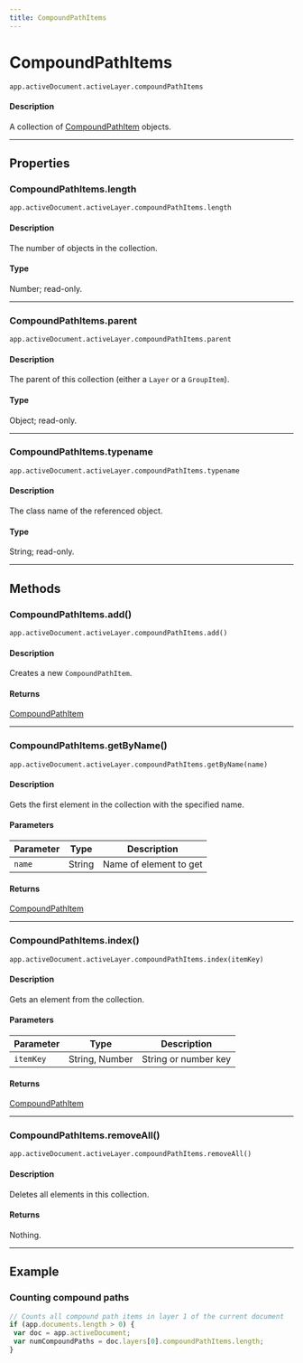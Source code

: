 ```yaml
---
title: CompoundPathItems
---
```

# CompoundPathItems

`app.activeDocument.activeLayer.compoundPathItems`

#### Description

A collection of [CompoundPathItem](.././CompoundPathItem) objects.

---

## Properties

### CompoundPathItems.length

`app.activeDocument.activeLayer.compoundPathItems.length`

#### Description

The number of objects in the collection.

#### Type

Number; read-only.

---

### CompoundPathItems.parent

`app.activeDocument.activeLayer.compoundPathItems.parent`

#### Description

The parent of this collection (either a `Layer` or a `GroupItem`).

#### Type

Object; read-only.

---

### CompoundPathItems.typename

`app.activeDocument.activeLayer.compoundPathItems.typename`

#### Description

The class name of the referenced object.

#### Type

String; read-only.

---

## Methods

### CompoundPathItems.add()

`app.activeDocument.activeLayer.compoundPathItems.add()`

#### Description

Creates a new `CompoundPathItem`.

#### Returns

[CompoundPathItem](.././CompoundPathItem)

---

### CompoundPathItems.getByName()

`app.activeDocument.activeLayer.compoundPathItems.getByName(name)`

#### Description

Gets the first element in the collection with the specified name.

#### Parameters

| Parameter | Type | Description |
| --- | --- | --- |
| `name` | String | Name of element to get |

#### Returns

[CompoundPathItem](.././CompoundPathItem)

---

### CompoundPathItems.index()

`app.activeDocument.activeLayer.compoundPathItems.index(itemKey)`

#### Description

Gets an element from the collection.

#### Parameters

| Parameter | Type | Description |
| --- | --- | --- |
| `itemKey` | String, Number | String or number key |

#### Returns

[CompoundPathItem](.././CompoundPathItem)

---

### CompoundPathItems.removeAll()

`app.activeDocument.activeLayer.compoundPathItems.removeAll()`

#### Description

Deletes all elements in this collection.

#### Returns

Nothing.

---

## Example

### Counting compound paths

```javascript
// Counts all compound path items in layer 1 of the current document
if (app.documents.length > 0) {
 var doc = app.activeDocument;
 var numCompoundPaths = doc.layers[0].compoundPathItems.length;
}
```
